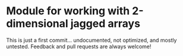 # Module for working with 2-dimensional jagged arrays

This is just a first commit... undocumented, not optimized, and mostly untested.
Feedback and pull requests are always welcome!
